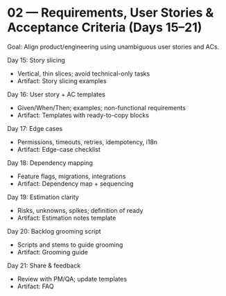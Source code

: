 # 02 — Requirements, User Stories & Acceptance Criteria (Days 15–21)

Goal: Align product/engineering using unambiguous user stories and ACs.

Day 15: Story slicing
- Vertical, thin slices; avoid technical-only tasks
- Artifact: Story slicing examples

Day 16: User story + AC templates
- Given/When/Then; examples; non-functional requirements
- Artifact: Templates with ready-to-copy blocks

Day 17: Edge cases
- Permissions, timeouts, retries, idempotency, i18n
- Artifact: Edge-case checklist

Day 18: Dependency mapping
- Feature flags, migrations, integrations
- Artifact: Dependency map + sequencing

Day 19: Estimation clarity
- Risks, unknowns, spikes; definition of ready
- Artifact: Estimation notes template

Day 20: Backlog grooming script
- Scripts and stems to guide grooming
- Artifact: Grooming guide

Day 21: Share & feedback
- Review with PM/QA; update templates
- Artifact: FAQ
